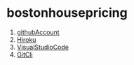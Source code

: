 # bostonhousepricing
1. [githubAccount](https://github.com/)
2. [Hiroku](https://heroku.com/)
3. [VisualStudioCode](https://code.visualstudio.com/)
4. [GitCli](https://git-scm.com/)